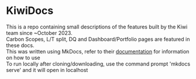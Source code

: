 # KiwiDocs

This is a repo containing small descriptions of the features built by the Kiwi team since ~October 2023.
<br>
Carbon Scopes, L/T split, DQ and Dashboard/Portfolio pages are featured in these docs.
<br>
This was written using MkDocs, refer to their <a href="https://www.mkdocs.org">documentation</a> for information on how to use
<br>
To run locally after cloning/downloading, use the command prompt 'mkdocs serve' and it will open in localhost
